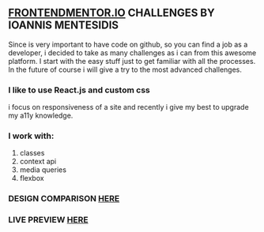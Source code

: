 ## [FRONTENDMENTOR.IO](https://www.frontendmentor.io/) CHALLENGES BY IOANNIS MENTESIDIS

Since is very important to have code on github, so you can find a job as a developer, i decided to take as many challenges as
i can from this awesome platform. I start with the easy stuff just to get familiar with all the processes. In the future of course i will give a try to the most advanced challenges.

### I like to use React.js and custom css
i focus on responsiveness of a site and recently i give my best to upgrade my a11y knowledge.

### I work with:
1. classes
2. context api
3. media queries
4. flexbox

### DESIGN COMPARISON [HERE](https://www.frontendmentor.io/solutions/interactivepricingcomponent-reactjs-qRWD4UpPc)
### LIVE PREVIEW [HERE](https://mentesidis-interacive-pricing.netlify.app)
